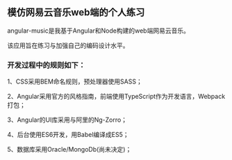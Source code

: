 ## 模仿网易云音乐web端的个人练习

  angular-music是我基于Angular和Node构建的web端网易云音乐。

  该应用旨在练习与加强自己的编码设计水平。

### 开发过程中的规则如下：

 1、CSS采用BEM命名规则，预处理器使用SASS；   

 2、Angular采用官方的风格指南，前端使用TypeScript作为开发语言，Webpack打包；   
 
 3、Angular的UI库采用与阿里的Ng-Zorro；  

 4、后台使用ES6开发，用Babel编译成ES5；  

 5、数据库采用Oracle/MongoDb(尚未决定)；  
